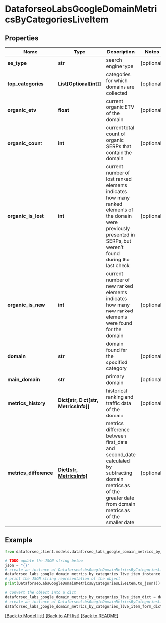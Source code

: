 # DataforseoLabsGoogleDomainMetricsByCategoriesLiveItem


## Properties

Name | Type | Description | Notes
------------ | ------------- | ------------- | -------------
**se_type** | **str** | search engine type | [optional] 
**top_categories** | **List[Optional[int]]** | categories for which domains are collected | [optional] 
**organic_etv** | **float** | current organic ETV of the domain | [optional] 
**organic_count** | **int** | current total count of organic SERPs that contain the domain | [optional] 
**organic_is_lost** | **int** | current number of lost ranked elements indicates how many ranked elements of the domain were previously presented in SERPs, but weren’t found during the last check | [optional] 
**organic_is_new** | **int** | current number of new ranked elements indicates how many new ranked elements were found for the domain | [optional] 
**domain** | **str** | domain found for the specified category | [optional] 
**main_domain** | **str** | primary domain | [optional] 
**metrics_history** | **Dict[str, Dict[str, MetricsInfo]]** | historical ranking and traffic data of the domain | [optional] 
**metrics_difference** | [**Dict[str, MetricsInfo]**](MetricsInfo.md) | metrics difference between first_date and second_date calculated by subtracting domain metrics as of the greater date from domain metrics as of the smaller date | [optional] 

## Example

```python
from dataforseo_client.models.dataforseo_labs_google_domain_metrics_by_categories_live_item import DataforseoLabsGoogleDomainMetricsByCategoriesLiveItem

# TODO update the JSON string below
json = "{}"
# create an instance of DataforseoLabsGoogleDomainMetricsByCategoriesLiveItem from a JSON string
dataforseo_labs_google_domain_metrics_by_categories_live_item_instance = DataforseoLabsGoogleDomainMetricsByCategoriesLiveItem.from_json(json)
# print the JSON string representation of the object
print(DataforseoLabsGoogleDomainMetricsByCategoriesLiveItem.to_json())

# convert the object into a dict
dataforseo_labs_google_domain_metrics_by_categories_live_item_dict = dataforseo_labs_google_domain_metrics_by_categories_live_item_instance.to_dict()
# create an instance of DataforseoLabsGoogleDomainMetricsByCategoriesLiveItem from a dict
dataforseo_labs_google_domain_metrics_by_categories_live_item_form_dict = dataforseo_labs_google_domain_metrics_by_categories_live_item.from_dict(dataforseo_labs_google_domain_metrics_by_categories_live_item_dict)
```
[[Back to Model list]](../README.md#documentation-for-models) [[Back to API list]](../README.md#documentation-for-api-endpoints) [[Back to README]](../README.md)


